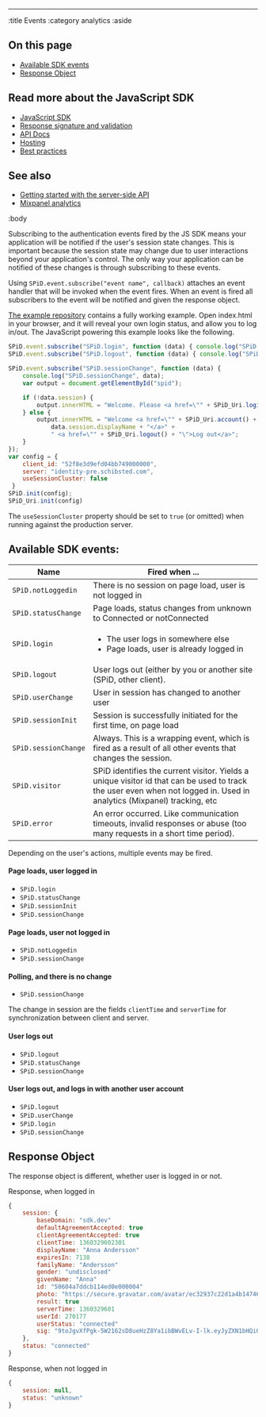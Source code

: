 --------------------------------------------------------------------------------
:title Events
:category analytics
:aside

## On this page

- [Available SDK events](#available-sdk-events)
- [Response Object](#response-object)


## Read more about the JavaScript SDK

- [JavaScript SDK](/sdks/javascript/)
- [Response signature and validation](/sdks/js/response-signature-and-validation/)
- [API Docs](/sdks/js/api-docs/)
- [Hosting](/sdks/js/hosting/)
- [Best practices](/sdks/js/best-practices/)

## See also

- [Getting started with the server-side API](/getting-started/)
- [Mixpanel analytics](/mixpanel/analytics/)

:body

Subscribing to the authentication events fired by the JS SDK means your
application will be notified if the user's session state changes. This is
important because the session state may change due to user interactions beyond
your application's control. The only way your application can be notified of
these changes is through subscribing to these events.

Using `SPiD.event.subscribe("event name", callback)` attaches an event handler
that will be invoked when the event fires. When an event is fired all
subscribers to the event will be notified and given the response object.

[The example repository](https://github.com/schibsted/spid-js-examples/tree/master/getting-started)
contains a fully working example. Open index.html in your browser, and it will
reveal your own login status, and allow you to log in/out. The JavaScript
powering this example looks like the following.

```javascript
SPiD.event.subscribe("SPiD.login", function (data) { console.log("SPiD.login", data); });
SPiD.event.subscribe("SPiD.logout", function (data) { console.log("SPiD.logout", data); });

SPiD.event.subscribe("SPiD.sessionChange", function (data) {
    console.log("SPiD.sessionChange", data);
    var output = document.getElementById("spid");

    if (!data.session) {
        output.innerHTML = "Welcome. Please <a href=\"" + SPiD_Uri.login() + "\">log in</a>";
    } else {
        output.innerHTML = "Welcome <a href=\"" + SPiD_Uri.account() + "\">" +
            data.session.displayName + "</a>" +
            " <a href=\"" + SPiD_Uri.logout() + "\">Log out</a>";
    }
});
var config = {
    client_id: "52f8e3d9efd04bb749000000",
    server: "identity-pre.schibsted.com",
    useSessionCluster: false
 }
SPiD.init(config);
SPiD_Uri.init(config)
```

The `useSessionCluster` property should be set to `true` (or omitted) when running against
the production server.

## Available SDK events:

<table class="table table-hover">
  <thead>
    <tr>
      <th>Name</th>
      <th>Fired when ...</th>
    </tr>
  </thead>
  <tbody>
    <tr>
      <td><code>SPiD.notLoggedin</code></td>
      <td>There is no session on page load, user is not logged in</td>
    </tr>
    <tr>
      <td><code>SPiD.statusChange</code></td>
      <td>Page loads, status changes from unknown to Connected or notConnected</td>
    </tr>
    <tr>
      <td><code>SPiD.login</code></td>
      <td>
        <ul>
          <li>The user logs in somewhere else</li>
          <li>Page loads, user is already logged in</li>
        </ul>
      </td>
    </tr>
    <tr>
      <td><code>SPiD.logout</code></td>
      <td>User logs out (either by you or another site (SPiD, other client).</td>
    </tr>
    <tr>
      <td><code>SPiD.userChange</code></td>
      <td>User in session has changed to another user</td>
    </tr>
    <tr>
      <td><code>SPiD.sessionInit</code></td>
      <td>Session is successfully initiated for the first time, on page load</td>
    </tr>
    <tr>
      <td><code>SPiD.sessionChange</code></td>
      <td>Always. This is a wrapping event, which is fired as a result of all other events that changes the session.</td>
    </tr>
    <tr>
      <td><code>SPiD.visitor</code></td>
      <td>SPiD identifies the current visitor. Yields a unique visitor id that can be used to track the user even when not logged in. Used in analytics (Mixpanel) tracking, etc</td>
    </tr>
    <tr>
      <td><code>SPiD.error</code></td>
      <td>An error occurred. Like communication timeouts, invalid responses or abuse (too many requests in a short time period).</td>
    </tr>
  </tbody>
</table>

Depending on the user's actions, multiple events may be fired.

#### Page loads, user logged in

- `SPiD.login`
- `SPiD.statusChange`
- `SPiD.sessionInit`
- `SPiD.sessionChange`

#### Page loads, user not logged in
- `SPiD.notLoggedin`
- `SPiD.sessionChange`

#### Polling, and there is no change

- `SPiD.sessionChange`

The change in session are the fields `clientTime` and `serverTime` for
synchronization between client and server.

#### User logs out

- `SPiD.logout`
- `SPiD.statusChange`
- `SPiD.sessionChange`

#### User logs out, and logs in with another user account

- `SPiD.logout`
- `SPiD.userChange`
- `SPiD.login`
- `SPiD.sessionChange`

## Response Object

The response object is different, whether user is logged in or not.

Response, when logged in

```js
{
    session: {
        baseDomain: "sdk.dev"
        defaultAgreementAccepted: true
        clientAgreementAccepted: true
        clientTime: 1360329602301
        displayName: "Anna Andersson"
        expiresIn: 7138
        familyName: "Andersson"
        gender: "undisclosed"
        givenName: "Anna"
        id: "50604a7ddcb114ed0e000004"
        photo: "https://secure.gravatar.com/avatar/ec32937c22d1a4b1474657b776d0f398?s=200"
        result: true
        serverTime: 1360329601
        userId: 270177
        userStatus: "connected"
        sig: "9toJgvXfPgk-5W2162sD8ueHzZ8Ya1ibBWvELv-I-lk.eyJyZXN1bHQiOnRydWUsInNlcnZlclRpbWUiOjEzNjAzMjk2MDEsInVzZXJTdGF0dXMiOiJjb25uZWN0ZWQiLCJ1c2VySWQiOjI3MDE3NywiaWQiOiI1MDYwNGE3ZGRjYjExNGVkMGUwMDAwMDQiLCJkaXNwbGF5TmFtZSI6IkpvYWtpbSBXYW5nZ3JlbiIsImdpdmVuTmFtZSI6IkpvYWtpbSIsImZhbWlseU5hbWUiOiJXYW5nZ3JlbiIsImdlbmRlciI6InVuZGlzY2xvc2VkIiwicGhvdG8iOiJodHRwczpcL1wvc2VjdXJlLmdyYXZhdGFyLmNvbVwvYXZhdGFyXC9lYzMyOTM3YzIyZDFhNGIxNDc0NjU3Yjc3NmQwZjM5OD9zPTIwMCIsImV4cGlyZXNJbiI6NzEzOCwiYmFzZURvbWFpbiI6InNkay5kZXYiLCJhbGdvcml0aG0iOiJITUFDLVNIQTI1NiJ9"
    },
    status: "connected"
}
```

Response, when not logged in

```js
{
    session: null,
    status: "unknown"
}
```
